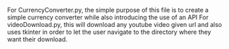 For CurrencyConverter.py, the simple purpose of this file is to create a simple currency converter while also introducing the use of an API
For videoDownload.py, this will download any youtube video given url and also uses tkinter in order to let the user navigate to the directory where they want their download. 
